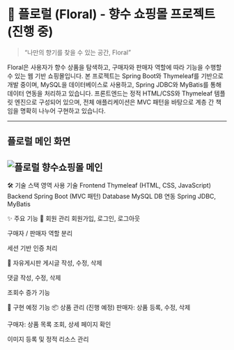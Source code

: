 # 🌸 플로럴 (Floral) - 향수 쇼핑몰 프로젝트 (진행 중)

> “나만의 향기를 찾을 수 있는 공간, Floral”

Floral은 사용자가 향수 상품을 탐색하고, 구매자와 판매자 역할에 따라 기능을 수행할 수 있는 웹 기반 쇼핑몰입니다.
본 프로젝트는 Spring Boot와 Thymeleaf를 기반으로 개발 중이며, MySQL을 데이터베이스로 사용하고, Spring JDBC와 MyBatis를 통해 데이터 연동을 처리하고 있습니다.
프론트엔드는 정적 HTML/CSS와 Thymeleaf 템플릿 엔진으로 구성되어 있으며, 전체 애플리케이션은 MVC 패턴을 바탕으로 계층 간 책임을 명확히 나누어 구현하고 있습니다.

---
## 플로럴 메인 화면
![플로럴 향수쇼핑몰 메인](https://github.com/user-attachments/assets/a35e1ad5-0c65-46ba-ba2d-743ceaa901c1)
---

🛠️ 기술 스택
영역	사용 기술
Frontend	Thymeleaf (HTML, CSS, JavaScript)
Backend	Spring Boot (MVC 패턴)
Database	MySQL
DB 연동	Spring JDBC, MyBatis

✨ 주요 기능
👤 회원 관리
회원가입, 로그인, 로그아웃

구매자 / 판매자 역할 분리

세션 기반 인증 처리

💬 자유게시판
게시글 작성, 수정, 삭제

댓글 작성, 수정, 삭제

조회수 증가 기능

🧼 구현 예정 기능
📦 상품 관리 (진행 예정)
판매자: 상품 등록, 수정, 삭제

구매자: 상품 목록 조회, 상세 페이지 확인

이미지 등록 및 정적 리소스 관리


